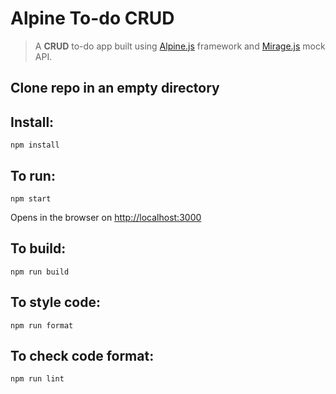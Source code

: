 # Alpine To-do CRUD

> A **CRUD** to-do app built using [Alpine.js](https://github.com/alpinejs/alpine) framework and [Mirage.js](https://miragejs.com/) mock API.

## Clone repo in an empty directory

## Install:

```
npm install
```

## To run:

```
npm start
```

Opens in the browser on [http://localhost:3000](http://localhost:3000)

## To build:

```
npm run build
```

## To style code:

```
npm run format
```

## To check code format:

```
npm run lint
```
